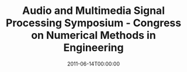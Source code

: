 ---
acronym: AMSP-CMNE2011
date: '2011-06-14T00:00:00'
ext_url: http://www.itecons.uc.pt/cmne2011/uk/index.htm
location: Coimbra, Portugal
submission_date: '2010-11-30T00:00:00'
title: Audio and Multimedia Signal Processing Symposium - Congress on Numerical Methods
  in Engineering
---